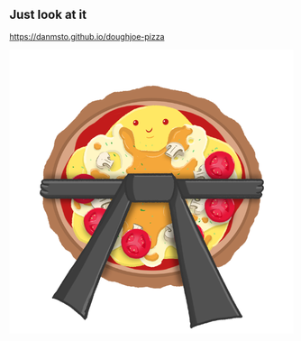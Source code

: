 ## Just look at it
https://danmsto.github.io/doughjoe-pizza

!['dough joe itself'](./src/img/doughjoe.png)
